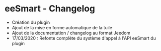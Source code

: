 eeSmart - Changelog
===

- Création du plugin
- Ajout de la mise en forme automatique de la tuile
- Ajout de la documentation / changelog au format Jeedom
- 17/03/2020 : Refonte complète du système d'appel à l'API eeSmart du plugin
